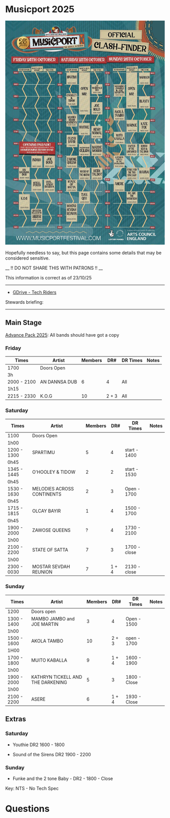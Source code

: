 # Musicport 2025

![Clash Finder / Lineup](./signal-2025-10-23-173431_002.jpeg)

Hopefully needless to say, but this page contains some details that may be considered sensitive. 

__ !! DO NOT SHARE THIS WITH PATRONS !! __

This information is correct as of 23/10/25

---

- [GDrive - Tech Riders](https://drive.google.com/drive/folders/1ZjqnsPyhUg3yCFl4dVuLjQD0yYqF8kgZ?usp=drive_link)

Stewards briefing: 

---

## Main Stage

[Advance Pack 2025](https://drive.google.com/drive/folders/1laCXG6j8rwCyXkNfKwSlTVypvZ_ZOhUl?usp=drive_link): All bands should have got a copy

### Friday
| Times | Artist | Members | DR# | DR Times | Notes | 
|---|---|---|---|---|---|
| 1700 | Doors Open |
|3h|
| 2000 - 2100 | AN DANNSA DUB | 6 | 4 | All | 
|1h15|
| 2215 - 2330 | K.O.G | 10  | 2 + 3  | All  |  |


### Saturday
| Times | Artist | Members | DR# | DR Times | Notes |
|---|---|---|---|---|---|
|1100| Doors Open |
|1h00|
| 1200 - 1300 | SPARTIMU | 5 | 4 | start - 1400 | 
| 0h45 |
| 1345 - 1445 | O'HOOLEY & TIDOW | 2 | 2 | start - 1530 | 
| 0h45 |
| 1530 - 1630 | MELODIES ACROSS CONTINENTS | 2 | 3 | Open - 1700 | 
| 0h45 |
| 1715 - 1815 | OLCAY BAYIR | 1 | 4 | 1500 - 1700 | 
| 0h45 |
| 1900 - 2000 | ZAWOSE QUEENS | ? | 4 | 1730 - 2100 | 
| 1h00 |
| 2100 - 2200 | STATE OF SATTA | 7 | 3 | 1700 - close | 
| 1h00 |
| 2300 - 0030 | MOSTAR SEVDAH REUNION | 7 | 1 + 4 | 2130 - close |


### Sunday
| Times | Artist | Members | DR# | DR Times | Notes |
|---|---|---|---|---|---|
| 1200 | Doors open |
| 1300 - 1400 | MAMBO JAMBO and JOE MARTIN | 3 | 4 | Open - 1500 | 
| 1h00 |
| 1500 - 1600 | AKOLA TAMBO | 10 | 2 + 3 | open - 1700 |  
| 1H00 |
| 1700 - 1800 | MUITO KABALLA |  9 | 1 + 4 | 1600 - 1900 |   | 
| 1h00 |
| 1900 - 2000 | KATHRYN TICKELL AND THE DARKENING | 5 | 3 | 1800 - Close | 
| 1h00 |
| 2100 - 2200 | ASERE | 6 | 1 + 4 | 1930 - Close |

## Extras

### Saturday

- Youthie DR2 1600 - 1800

- Sound of the Sirens DR2 1900 - 2200

### Sunday

- Funke and the 2 tone Baby - DR2 - 1800 - Close

Key:
NTS - No Tech Spec

# Questions










